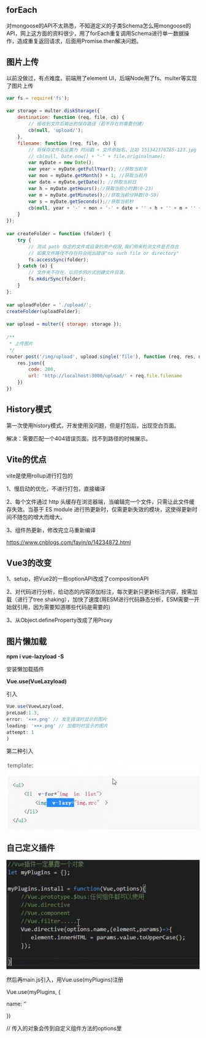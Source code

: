 ## forEach

对mongoose的API不太熟悉，不知道定义的子类Schema怎么用mongoose的API，网上这方面的资料很少，用了forEach重复调用Schema进行单一数据操作，造成重复返回请求，后面用Promise.then解决问题。

## 图片上传

以前没做过，有点难度，前端用了element UI，后端Node用了fs、multer等实现了图片上传

```jsx
var fs = require('fs');

var storage = multer.diskStorage({
    destination: function (req, file, cb) {
        // 接收到文件后输出的保存路径（若不存在则需要创建）
        cb(null, 'upload/');
    },
    filename: function (req, file, cb) {
        // 将保存文件名设置为 时间戳 + 文件原始名，比如 151342376785-123.jpg
        // cb(null, Date.now() + "-" + file.originalname);
        var myDate = new Date();
        var year = myDate.getFullYear(); //获取当前年
        var mon = myDate.getMonth() + 1; //获取当前月
        var date = myDate.getDate(); //获取当前日
        var h = myDate.getHours();//获取当前小时数(0-23)
        var m = myDate.getMinutes();//获取当前分钟数(0-59)
        var s = myDate.getSeconds();//获取当前秒
        cb(null, year + '-' + mon + '-' + date + '' + h + '' + m + '' + s + '' + file.originalname);
    }
});

var createFolder = function (folder) {
    try {
        // 测试 path 指定的文件或目录的用户权限,我们用来检测文件是否存在
        // 如果文件路径不存在将会抛出错误"no such file or directory"
        fs.accessSync(folder);
    } catch (e) {
        // 文件夹不存在，以同步的方式创建文件目录。
        fs.mkdirSync(folder);
    }
};

var uploadFolder = './upload/';
createFolder(uploadFolder);

var upload = multer({ storage: storage });

/**
 * 上传图片
 */
router.post('/img/upload', upload.single('file'), function (req, res, next) {
    res.json({
        code: 200,
        url: 'http://localhost:3000/upload/' + req.file.filename
    })
})
```

## History模式

第一次使用history模式，开发使用没问题，但是打包后，出现空白页面。

解决：需要匹配一个404错误页面，找不到路径的时候展示。

## Vite的优点

vite是使用rollup进行打包的

1、慢启动的优化，不进行打包，直接编译

2、每个文件通过 http 头缓存在浏览器端，当编辑完一个文件，只需让此文件缓存失效。当基于 ES module 进行热更新时，仅需更新失效的模块，这使得更新时间不随包的增大而增大。

3、组件热更新，修改完立马重新编译

https://www.cnblogs.com/fayin/p/14234872.html

## Vue3的改变

1、setup，把Vue2的一些optionAPI改成了compositionAPI

2、对代码进行分析，给动态的内容添加标注，每次更新只更新标注内容，按需加载（进行了tree shaking），加快了速度(用ESM进行代码静态分析，ESM需要一开始就引用，因为需要知道哪些代码是需要的)

3、从Object.defineProperty改成了用Proxy

## 图片懒加载

**npm i vue-lazyload -S**

安装懒加载插件

**Vue.use(VueLazyload)**

引入

```jsx
Vue.use(VuewLazyload,
preLoad:1.3,
error: '×××.png' // 发生错误时显示的图片
loading: '×××.png' // 加载时时显示的图片
attempt: 1
)
```

第二种引入

![vLazy](/public/difficulty2.png)

## 自己定义插件

![myPlugin](/public/difficulty1.png)

然后再main.js引入，用Vue.use(myPlugins)注册

Vue.use(myPlugins, {

name: ‘’

})

 // 传入的对象会传到自定义组件方法的options里